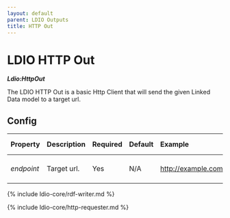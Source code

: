 ```yaml
---
layout: default
parent: LDIO Outputs
title: HTTP Out
---
```


# LDIO HTTP Out

***Ldio:HttpOut***

The LDIO HTTP Out is a basic Http Client that will send the given Linked Data model to a target url.

## Config

| Property   | Description | Required | Default | Example                     | Supported values    |
|:-----------|:------------|:---------|:--------|:----------------------------|:--------------------|
| _endpoint_ | Target url. | Yes      | N/A     | http://example.com/endpoint | HTTP and HTTPS urls |

{% include ldio-core/rdf-writer.md %}

{% include ldio-core/http-requester.md %}